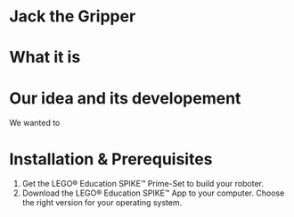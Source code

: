 # Jack the Gripper

# What it is

# Our idea and its developement
We wanted to 

# Installation & Prerequisites
1.  Get the LEGO® Education SPIKE™ Prime-Set to build your roboter.
2.   Download the LEGO® Education SPIKE™ App to your computer. Choose the right version for your operating system.


